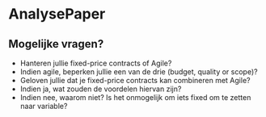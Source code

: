 # AnalysePaper
## Mogelijke vragen?
- Hanteren jullie fixed-price contracts of Agile?
- Indien agile, beperken jullie een van de drie (budget, quality or scope)?
- Geloven jullie dat je fixed-price contracts kan combineren met Agile? 
- Indien ja, wat zouden de voordelen hiervan zijn? 
- Indien nee, waarom niet? Is het onmogelijk om iets fixed om te zetten naar variable?

